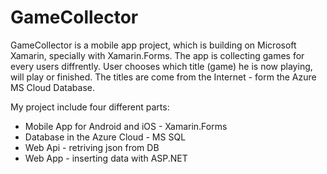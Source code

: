 # GameCollector

GameCollector is a mobile app project, which is building on Microsoft Xamarin, specially with Xamarin.Forms. The app is collecting games for every users diffrently. User chooses which title (game) he is now playing, will play or finished. The titles are come from the Internet - form the Azure MS Cloud Database.

My project include four different parts:
- Mobile App for Android and iOS -  Xamarin.Forms 
- Database in the Azure Cloud - MS SQL
- Web Api - retriving json from DB
- Web App - inserting data with ASP.NET
